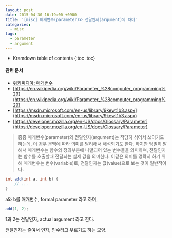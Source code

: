 ```yaml
---
layout: post
date: 2015-04-30 16:19:00 +0900
title: '[misc] 매개변수(parameter)와 전달인자(argument)의 차이'
categories:
  - misc
tags:
  - parameter
  - argument
---
```


* Kramdown table of contents
{:toc .toc}

#### 관련 문서

- [위키피디아: 매개변수](https://ko.wikipedia.org/wiki/%EB%A7%A4%EA%B0%9C%EB%B3%80%EC%88%98)
- [https://en.wikipedia.org/wiki/Parameter_%28computer_programming%29](https://en.wikipedia.org/wiki/Parameter_%28computer_programming%29)
- [https://msdn.microsoft.com/en-us/library/9kewt1b3.aspx](https://msdn.microsoft.com/en-us/library/9kewt1b3.aspx)
- [https://developer.mozilla.org/en-US/docs/Glossary/Parameter](https://developer.mozilla.org/en-US/docs/Glossary/Parameter)

> 종종 매개변수(parameter)와 전달인자(argument)는 적당히 섞어서 쓰이기도 하는데, 이 경우 문맥에 따라 의미를 달리해서 해석되기도 한다. 하지만 엄밀히 말해서 매개변수는 함수의 정의부분에 나열되어 있는 변수들을 의미하며, 전달인자는 함수를 호출할때 전달되는 실제 값을 의미한다. 이같은 의미를 명확히 하기 위해 매개변수는 변수(variable)로, 전달인자는 값(value)으로 보는 것이 일반적이다.

```java
int add(int a, int b) {
    // ...
}
```

a와 b를 매개변수, formal parameter 라고 하며,

```java
add(1, 2);
```

1과 2는 전달인자, actual argument 라고 한다.

전달인자는 줄여서 인자, 인수라고 부르기도 하는 모양.
